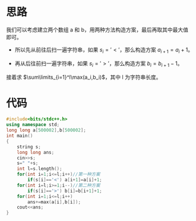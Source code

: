 # 思路
我们可以考虑建立两个数组 a 和 b，用两种方法构造方案，最后再取其中最大值即可。

- 所以先从前往后扫一遍字符串，如果 $s_i='<'$，那么构造方案 $a_{i+1}=a_{i}+1$。

- 再从后往前扫一遍字符串，如果 $s_i='>'$，那么构造方案 $b_{i}=b_{i+1}-1$。

接着求 $\sum\limits_{i=1}^l\max(a_i,b_i)$，其中 l 为字符串长度。
# 代码
```cpp
#include<bits/stdc++.h>
using namespace std;
long long a[500002],b[500002];
int main()
{
    string s;
    long long ans;
    cin>>s;
    s=" "+s;
    int l=s.length();
    for(int i=1;i<=l;i++)//第一种方案
        if(s[i]=='<') a[i+1]=a[i]+1;
    for(int i=l;i>=1;i--)//第二种方案
        if(s[i]=='>') b[i]=b[i+1]+1;
    for(int i=1;i<=l;i++)
        ans+=max(a[i],b[i]);
    cout<<ans;
}
```